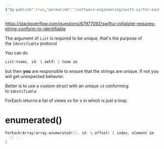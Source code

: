 ```yaml
---
{"dg-publish":true,"permalink":"/software-engineering/swift-ui/for-each/"}
---
```


https://stackoverflow.com/questions/67977092/swiftui-initialzier-requires-string-conform-to-identifiable


The argument of `List` is required to be unique, that's the purpose of the `Identifiable` protocol

You can do

```swift
List(teams, id: \.self) { team in
```

but then **you** are responsible to ensure that the strings are unique. If not you will get unexpected behavior.

Better is to use a custom struct with an unique `id` conforming to `Identifiable`



ForEach returns a list of views vs for x in which is just a loop.


# enumerated()

```swift
ForEach(Array(array.enumerated()), id: \.offset) { index, element in
  // ...
}
```